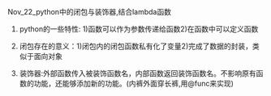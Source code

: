 Nov_22_python中的闭包与装饰器,结合lambda函数


1. python的一些特性: 1)函数可以作为参数传递给函数2)在函数中可以定义函数

2. 闭包存在的意义：1)闭包内的闭包函数私有化了变量2)完成了数据的封装，类似于面向对象

3. 装饰器:外部函数传入被装饰函数名，内部函数返回装饰函数名。不影响原有函数的功能，还能够添加新的功能。(内裤外面穿长裤,用@func来实现)